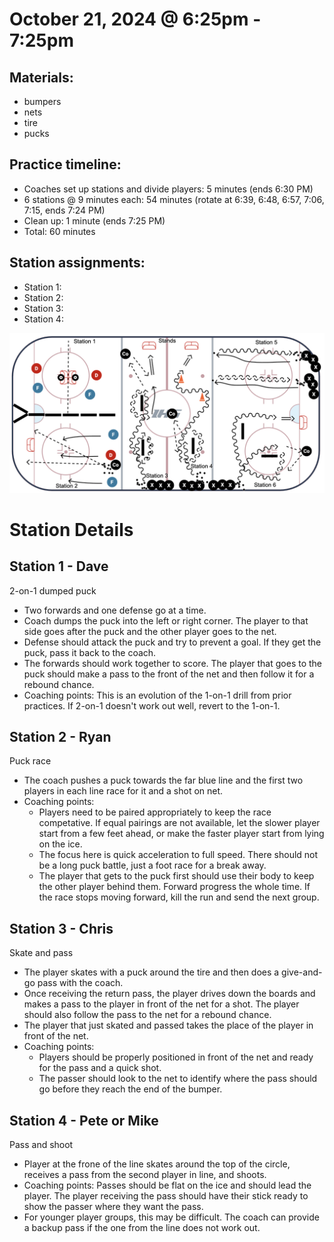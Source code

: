 
# October 21, 2024 @ 6:25pm - 7:25pm

## Materials:
-  bumpers
-  nets 
-  tire
- pucks

## Practice timeline:
- Coaches set up stations and divide players: 5 minutes (ends 6:30 PM)
- 6 stations @ 9 minutes each: 54 minutes (rotate at 6:39, 6:48, 6:57, 7:06, 7:15, ends 7:24 PM)
- Clean up: 1 minute (ends 7:25 PM)
- Total: 60 minutes

## Station assignments:
- Station 1: 
- Station 2: 
- Station 3: 
- Station 4: 

<img src="https://github.com/salter14/hockey/blob/main/drill_diagrams/Practice_layout_20241021.png" alt="alt" width="800px">

# Station Details

## Station 1 - Dave
2-on-1 dumped puck
- Two forwards and one defense go at a time.
- Coach dumps the puck into the left or right corner. The player to that side goes after the puck and the other player goes to the net.
- Defense should attack the puck and try to prevent a goal. If they get the puck, pass it back to the coach.
- The forwards should work together to score. The player that goes to the puck should make a pass to the front of the net and then follow it for a rebound chance.
- Coaching points: This is an evolution of the 1-on-1 drill from prior practices. If 2-on-1 doesn't work out well, revert to the 1-on-1.

## Station 2 - Ryan
Puck race
- The coach pushes a puck towards the far blue line and the first two players in each line race for it and a shot on net.
- Coaching points:
    - Players need to be paired appropriately to keep the race competative. If equal pairings are not available, let the slower player start from a few feet ahead, or make the faster player start from lying on the ice.
    - The focus here is quick acceleration to full speed. There should not be a long puck battle, just a foot race for a break away.
    - The player that gets to the puck first should use their body to keep the other player behind them. Forward progress the whole time. If the race stops moving forward, kill the run and send the next group.

## Station 3 - Chris
Skate and pass
- The player skates with a puck around the tire and then does a give-and-go pass with the coach. 
- Once receiving the return pass, the player drives down the boards and makes a pass to the player in front of the net for a shot. The player should also follow the pass to the net for a rebound chance.
- The player that just skated and passed takes the place of the player in front of the net.
- Coaching points:
    - Players should be properly positioned in front of the net and ready for the pass and a quick shot.
    - The passer should look to the net to identify where the pass should go before they reach the end of the bumper.


## Station 4 - Pete or Mike
Pass and shoot
- Player at the frone of the line skates around the top of the circle, receives a pass from the second player in line, and shoots.
- Coaching points: Passes should be flat on the ice and should lead the player. The player receiving the pass should have their stick ready to show the passer where they want the pass.
- For younger player groups, this may be difficult. The coach can provide a backup pass if the one from the line does not work out.
